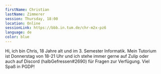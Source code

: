 ```yaml
---
firstName: Christian
lastName: Zimmerer
session: Thursday, 18:00
location: Online
sessionLink: https://bbb.in.tum.de/chr-m2x-pz6
language: de
color: blue
---
```


Hi, ich bin Chris, 18 Jahre alt und im 3. Semester Informatik. Mein Tutorium ist Donnerstag von 18-21 Uhr und ich stehe immer gerne auf Zulip oder auch auf Discord (halbGefressen#2690) für Fragen zur Verfügung. Viel Spaß in PGDP!

